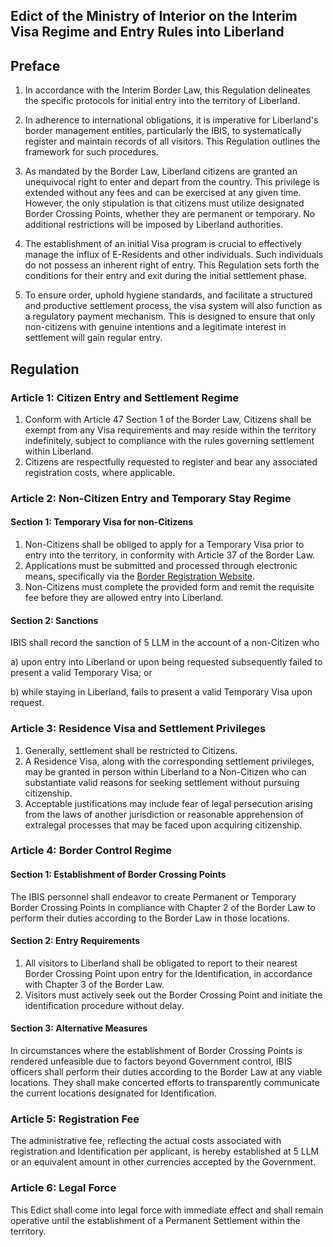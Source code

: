 ## Edict of the Ministry of Interior on the Interim Visa Regime and Entry Rules into Liberland

## Preface
1. In accordance with the Interim Border Law, this Regulation delineates the specific protocols for initial entry into the territory of Liberland.

2. In adherence to international obligations, it is imperative for Liberland's border management entities, particularly the IBIS, to systematically register and maintain records of all visitors. This Regulation outlines the framework for such procedures.

3. As mandated by the Border Law, Liberland citizens are granted an unequivocal right to enter and depart from the country. This privilege is extended without any fees and can be exercised at any given time. However, the only stipulation is that citizens must utilize designated Border Crossing Points, whether they are permanent or temporary. No additional restrictions will be imposed by Liberland authorities.

4. The establishment of an initial Visa program is crucial to effectively manage the influx of E-Residents and other individuals. Such individuals do not possess an inherent right of entry. This Regulation sets forth the conditions for their entry and exit during the initial settlement phase.

5. To ensure order, uphold hygiene standards, and facilitate a structured and productive settlement process, the visa system will also function as a regulatory payment mechanism. This is designed to ensure that only non-citizens with genuine intentions and a legitimate interest in settlement will gain regular entry.

## Regulation

### Article 1: Citizen Entry and Settlement Regime

1. Conform with Article 47 Section 1 of the Border Law, Citizens shall be exempt from any Visa requirements and may reside within the territory indefinitely, subject to compliance with the rules governing settlement within Liberland.
2. Citizens are respectfully requested to register and bear any associated registration costs, where applicable.

### Article 2: Non-Citizen Entry and Temporary Stay Regime

#### Section 1: Temporary Visa for non-Citizens
1. Non-Citizens shall be obliged to apply for a Temporary Visa prior to entry into the territory, in conformity with Article 37 of the Border Law.
2. Applications must be submitted and processed through electronic means, specifically via the [Border Registration Website](border.liberland.org).
3. Non-Citizens must complete the provided form and remit the requisite fee before they are allowed entry into Liberland.

#### Section 2: Sanctions
IBIS shall record the sanction of 5 LLM in the account of a non-Citizen who

  a) upon entry into Liberland or upon being requested subsequently failed to present a valid Temporary Visa; or

  b) while staying in Liberland, fails to present a valid Temporary Visa upon request.

### Article 3: Residence Visa and Settlement Privileges

1. Generally, settlement shall be restricted to Citizens.
2. A Residence Visa, along with the corresponding settlement privileges, may be granted in person within Liberland to a Non-Citizen who can substantiate valid reasons for seeking settlement without pursuing citizenship.
3. Acceptable justifications may include fear of legal persecution arising from the laws of another jurisdiction or reasonable apprehension of extralegal processes that may be faced upon acquiring citizenship.

### Article 4: Border Control Regime

#### Section 1: Establishment of Border Crossing Points
The IBIS personnel shall endeavor to create Permanent or Temporary Border Crossing Points in compliance with Chapter 2 of the Border Law to perform their duties according to the Border Law in those locations.

#### Section 2: Entry Requirements
1. All visitors to Liberland shall be obligated to report to their nearest Border Crossing Point upon entry for the Identification, in accordance with Chapter 3 of the Border Law. 
2. Visitors must actively seek out the Border Crossing Point and initiate the identification procedure without delay.

#### Section 3: Alternative Measures
In circumstances where the establishment of Border Crossing Points is rendered unfeasible due to factors beyond Government control, IBIS officers shall perform their duties according to the Border Law at any viable locations. They shall make concerted efforts to transparently communicate the current locations designated for Identification.

### Article 5: Registration Fee
The administrative fee, reflecting the actual costs associated with registration and Identification per applicant, is hereby established at 5 LLM or an equivalent amount in other currencies accepted by the Government.

### Article 6: Legal Force

This Edict shall come into legal force with immediate effect and shall remain operative until the establishment of a Permanent Settlement within the territory.
